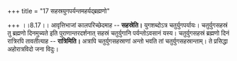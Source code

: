 +++
title = "17 सहस्रयुगपर्यन्तमहर्यद्ब्रह्मणो"

+++
।।8.17।। आवृत्तिभाजां कालपरिच्छेदमाह -- **सहस्रेति।** युगशब्दोऽत्र
चतुर्युगपर्यायः। चतुर्युगसहस्रं तु ब्रह्मणो दिनमुच्यते इति
पुराणान्तरदर्शनात् सहस्रं चतुर्युगानि पर्यन्तोऽवसानं यस्य।
चतुर्युगसहस्रं ब्रह्मणो दिनं रात्रिरपि तावतीत्याह -- **रात्रिमिति।**
अत्रापि चतुर्युगसहस्राणां अन्तो भवति तां चतुर्युगसहस्रान्ताम्। ते
प्रसिद्धा अहोरात्रविदो जना विदुः।
